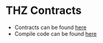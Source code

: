 # THZ Contracts
- Contracts can be found [here](/src/main/resources/contracts/thz/BoxGuardScripts)
- Compile code can be found [here](/src/test/scala/main/Playground.scala)